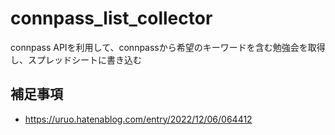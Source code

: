 # connpass_list_collector
connpass APIを利用して、connpassから希望のキーワードを含む勉強会を取得し、スプレッドシートに書き込む

## 補足事項
- https://uruo.hatenablog.com/entry/2022/12/06/064412
